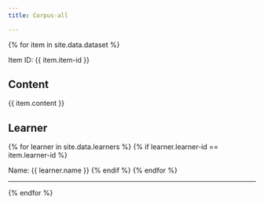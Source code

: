 ```yaml
---
title: Corpus-all

---
```


{% for item in site.data.dataset %}
  <div id="{{ item.item-id }}">
    <p>Item ID: {{ item.item-id }}</p>
    <h2>Content</h2>
    <p>{{ item.content }}</p>
    <h2>Learner</h2>
    {% for learner in site.data.learners %}
    {% if learner.learner-id == item.learner-id %}
      <p>Name: {{ learner.name }}
    {% endif %}
    {% endfor %}
  </div>
  <hr>
{% endfor %}
